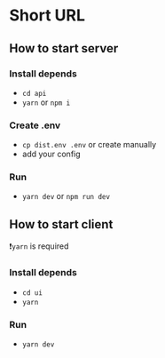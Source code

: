 # Short URL

## How to start server

### Install depends

- `cd api`
- `yarn` or `npm i`

### Create .env

- `cp dist.env .env` or create manually
- add your config

### Run

- `yarn dev` or `npm run dev`

## How to start client

❗️`yarn` is required

### Install depends

- `cd ui`
- `yarn`

### Run

- `yarn dev`
